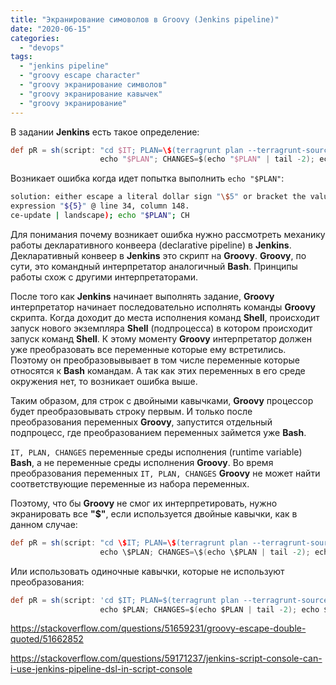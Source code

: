 ```yaml
---
title: "Экранирование симоволов в Groovy (Jenkins pipeline)"
date: "2020-06-15"
categories:
  - "devops"
tags:
  - "jenkins pipeline"
  - "groovy escape character"
  - "groovy экранирование символов"
  - "groovy экранирование кавычек"
  - "groovy экранирование"
---
```

В задании **Jenkins** есть такое определение:

```groovy
def pR = sh(script: "cd $IT; PLAN=\$(terragrunt plan --terragrunt-source-update | landscape);
                    echo "$PLAN"; CHANGES=$(echo "$PLAN" | tail -2); echo $CHANGES")
```
Возникает ошибка когда идет попытка выполнить `echo "$PLAN"`:

```bash
solution: either escape a literal dollar sign "\$5" or bracket the value
expression "${5}" @ line 34, column 148.
ce-update | landscape); echo "$PLAN"; CH
```
<!--more-->

Для понимания почему возникает ошибка нужно рассмотреть механику работы декларативного конвеера (declarative pipeline) в **Jenkins**. Декларативный конвеер в **Jenkins** это скрипт на **Groovy**. **Groovy**, по сути, это командный интерпретатор аналогичный **Bash**. Принципы работы схож с другими интерпретаторами.

После того как **Jenkins** начинает выполнять задание, **Groovy** интерпретатор начинает последовательно исполнять команды **Groovy** cкрипта. Когда доходит до места исполнения команд **Shell**, происходит запуск нового экземпляра **Shell** (подпроцесса) в котором происходит запуск команд **Shell**.
К этому моменту **Groovy** интерпретатор должен уже преобразовать все переменные которые ему встретились. Поэтому он преобразовывывает в том числе переменные которые относятся к **Bash** командам. А так как этих переменных в его среде окружения нет, то возникает ошибка выше.

Таким образом, для строк с двойными кавычками, **Groovy** процессор будет преобразовывать строку первым. И только после преобразования переменных **Groovy**, запустится отдельный подпроцесс, где преобразованием переменных займется уже **Bash**.

`IT, PLAN, CHANGES` переменные среды исполнения (runtime variable) **Bash**, а не переменные среды исполнения **Groovy**. Во время преобразования переменных `IT, PLAN, CHANGES` **Groovy** не может найти соответствующие переменные из набора переменных.

Поэтому, что бы **Groovy** не смог их интерпретировать, нужно экранировать все **"$"**, если используется двойные кавычки, как в данном случае:

```groovy
def pR = sh(script: "cd \$IT; PLAN=\$(terragrunt plan --terragrunt-source-update | landscape);
                    echo \$PLAN; CHANGES=\$(echo \$PLAN | tail -2); echo \$CHANGES")

```

Или использовать одиночные кавычки, которые не используют преобразования:

```groovy
def pR = sh(script: 'cd $IT; PLAN=$(terragrunt plan --terragrunt-source-update | landscape);
                    echo $PLAN; CHANGES=$(echo $PLAN | tail -2); echo $CHANGES')

```

https://stackoverflow.com/questions/51659231/groovy-escape-double-quoted/51662852

https://stackoverflow.com/questions/59171237/jenkins-script-console-can-i-use-jenkins-pipeline-dsl-in-script-console
